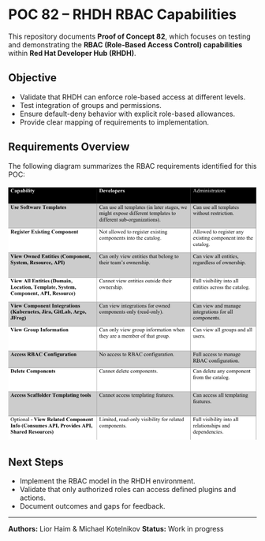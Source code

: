 # POC 82 – RHDH RBAC Capabilities

This repository documents **Proof of Concept 82**, which focuses on testing and demonstrating the **RBAC (Role-Based Access Control) capabilities** within **Red Hat Developer Hub (RHDH)**.  

## Objective
- Validate that RHDH can enforce role-based access at different levels.
- Test integration of groups and permissions.
- Ensure default-deny behavior with explicit role-based allowances.
- Provide clear mapping of requirements to implementation.

## Requirements Overview
The following diagram summarizes the RBAC requirements identified for this POC:

![RBAC Requirements](rbac_requirements.jpg)

## Next Steps
- Implement the RBAC model in the RHDH environment.
- Validate that only authorized roles can access defined plugins and actions.
- Document outcomes and gaps for feedback.

---

**Authors:** Lior Haim & Michael Kotelnikov
**Status:** Work in progress
